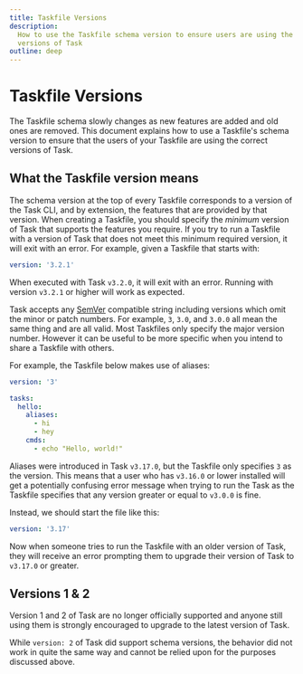 ```yaml
---
title: Taskfile Versions
description:
  How to use the Taskfile schema version to ensure users are using the correct
  versions of Task
outline: deep
---
```


# Taskfile Versions

The Taskfile schema slowly changes as new features are added and old ones are
removed. This document explains how to use a Taskfile's schema version to ensure
that the users of your Taskfile are using the correct versions of Task.

## What the Taskfile version means

The schema version at the top of every Taskfile corresponds to a version of the
Task CLI, and by extension, the features that are provided by that version. When
creating a Taskfile, you should specify the _minimum_ version of Task that
supports the features you require. If you try to run a Taskfile with a version
of Task that does not meet this minimum required version, it will exit with an
error. For example, given a Taskfile that starts with:

```yaml
version: '3.2.1'
```

When executed with Task `v3.2.0`, it will exit with an error. Running with
version `v3.2.1` or higher will work as expected.

Task accepts any [SemVer][semver] compatible string including versions which
omit the minor or patch numbers. For example, `3`, `3.0`, and `3.0.0` all mean
the same thing and are all valid. Most Taskfiles only specify the major version
number. However it can be useful to be more specific when you intend to share a
Taskfile with others.

For example, the Taskfile below makes use of aliases:

```yaml
version: '3'

tasks:
  hello:
    aliases:
      - hi
      - hey
    cmds:
      - echo "Hello, world!"
```

Aliases were introduced in Task `v3.17.0`, but the Taskfile only specifies `3`
as the version. This means that a user who has `v3.16.0` or lower installed will
get a potentially confusing error message when trying to run the Task as the
Taskfile specifies that any version greater or equal to `v3.0.0` is fine.

Instead, we should start the file like this:

```yaml
version: '3.17'
```

Now when someone tries to run the Taskfile with an older version of Task, they
will receive an error prompting them to upgrade their version of Task to
`v3.17.0` or greater.

## Versions 1 & 2

Version 1 and 2 of Task are no longer officially supported and anyone still
using them is strongly encouraged to upgrade to the latest version of Task.

While `version: 2` of Task did support schema versions, the behavior did not
work in quite the same way and cannot be relied upon for the purposes discussed
above.

[semver]: https://semver.org/
